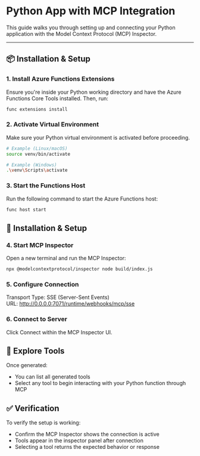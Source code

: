 # Python App with MCP Integration

This guide walks you through setting up and connecting your Python application with the Model Context Protocol (MCP) Inspector.

---

## 📦 Installation & Setup

### 1. Install Azure Functions Extensions

Ensure you're inside your Python working directory and have the Azure Functions Core Tools installed. Then, run:

```bash
func extensions install
```

### 2. Activate Virtual Environment

Make sure your Python virtual environment is activated before proceeding.

```bash
# Example (Linux/macOS)
source venv/bin/activate

# Example (Windows)
.\venv\Scripts\activate
```

### 3. Start the Functions Host

Run the following command to start the Azure Functions host:

```bash
func host start
```

## 🔗 Installation & Setup

### 4. Start MCP Inspector

Open a new terminal and run the MCP Inspector:

```bash
npx @modelcontextprotocol/inspector node build/index.js
```

### 5. Configure Connection

Transport Type: SSE (Server-Sent Events)\
URL: <http://0.0.0.0:7071/runtime/webhooks/mcp/sse>

### 6. Connect to Server

Click Connect within the MCP Inspector UI.

## 🧰 Explore Tools

Once generated:

- You can list all generated tools
- Select any tool to begin interacting with your Python function through MCP

## ✅ Verification

To verify the setup is working:

- Confirm the MCP Inspector shows the connection is active
- Tools appear in the inspector panel after connection
- Selecting a tool returns the expected behavior or response
